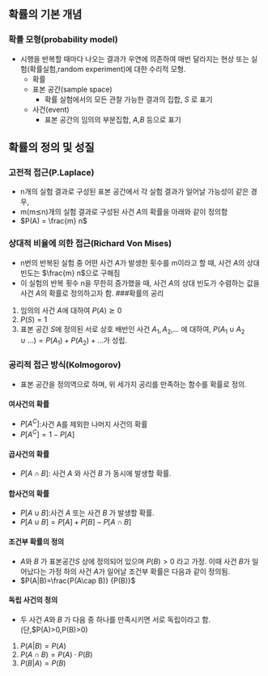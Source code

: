 ## 확률의 기본 개념
### 확률 모형(probability model)

- 시행을 반복할 때마다 나오는 결과가 우연에 의존하여 매번 달라지는 현상 또는 실험(확률실험,random experiment)에 대한 수리적 모형.
     - 확률
    - 표본 공간(sample space)
      - 확률 실험에서의 모든 관찰 가능한 결과의 집합, $S$ 로 표기
    - 사건(event)
        - 표본 공간의 임의의 부분집합, $A$,$B$ 등으로 표기
## 확률의 정의 및 성질

### 고전적 접근(P.Laplace)
 - n개의 실험 결과로 구성된 표본 공간에서 각 실험 결과가 일어날 가능성이 같은 경우,
 - m(m⪯n)개의 실험 결과로 구성된 사건 $A$의 확률을 아래와 같이 정의함
 - $P(A) = \frac{m} n$
### 상대적 비율에 의한 접근(Richard Von Mises)
- n번의 반복된 실험 중 어떤 사건 $A$가 발생한 횟수를 m이라고 할 때, 사건 $A$의 상대빈도는 $\frac{m} n$으로 구해짐
- 이 실험의 반복 횟수 n을 무한히 증가했을 때, 사건 $A$의 상대 빈도가 수렴하는 값을 사건 $A$의 확률로 정의하고자 함.
###확률의 공리
1) 임의의 사건 $A$에 대하여 $P(A)⪰0$
2) $P(S)=1$
3) 표본 공간 $S$에 정의된 서로 상호 배반인 사건 $A_1,A_2$,$\dots$ 에 대하여, $P(A_1\cup A_2\cup \dots)=P(A_1)+P(A_2)+\dots$가 성립.
### 공리적 접근 방식(Kolmogorov)
- 표본 공간을 정의역으로 하며, 위 세가지 공리를 만족하는 함수를 확률로 정의.
#### 여사건의 확률
- $P[A^C]$:사건 A를 제외한 나머지 사건의 확률
- $P[A^C]=1-P[A]$
#### 곱사건의 확률
- $P[A\cap B]$: 사건 $A$ 와 사건 $B$ 가 동시에 발생할 확률.
#### 합사건의 확률 
- $P[A\cup B]$:사건 $A$ 또는 사건 $B$ 가  발생할 확률.
- $P[A\cup B]=P[A]+P[B]-P[A\cap B]$
#### 조건부 확률의 정의
- $A$와 $B$ 가 표본공간$S$ 상에 정의되어 있으며 $P(B)>0$ 라고 가정. 이때 사건 $B$가 일어났다는 가정 하의 사건 $A$가 일어날 조건부 확률은 다음과 같이 정의됨.
- $P(A|B)=\frac{P(A\cap B)}  {P(B)}$
#### 독립 사건의 정의
- 두 사건 $A$와 $B$ 가 다음 중 하나를 만족시키면 서로 독립이라고 함.(단,$P(A)>0,P(B)>0)
1) $P(A|B) = P(A)$
2) $P(A \cap B)=P(A)\cdot P(B)$
3) $P(B|A) = P(B)$


